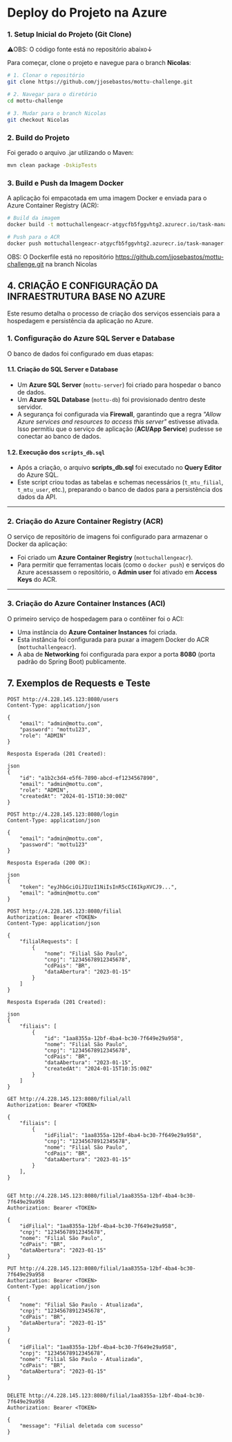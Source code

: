 # Deploy do Projeto na Azure

### 1. Setup Inicial do Projeto (Git Clone)
⚠️OBS: O código fonte está no repositório abaixo↓

Para começar, clone o projeto e navegue para o branch **Nicolas**:

```bash
# 1. Clonar o repositório
git clone https://github.com/jjosebastos/mottu-challenge.git

# 2. Navegar para o diretório
cd mottu-challenge

# 3. Mudar para o branch Nicolas
git checkout Nicolas
```
### 2. Build do Projeto
Foi gerado o arquivo .jar utilizando o Maven:
```bash
mvn clean package -DskipTests
```

### 3. Build e Push da Imagem Docker
A aplicação foi empacotada em uma imagem Docker e enviada para o Azure Container Registry (ACR):
```bash
# Build da imagem
docker build -t mottuchallengeacr-atgycfb5fggvhtg2.azurecr.io/task-manager:v1 .

# Push para o ACR
docker push mottuchallengeacr-atgycfb5fggvhtg2.azurecr.io/task-manager:v1
```
OBS: O Dockerfile está no repositório https://github.com/jjosebastos/mottu-challenge.git na branch Nicolas

## 4. CRIAÇÃO E CONFIGURAÇÃO DA INFRAESTRUTURA BASE NO AZURE
Este resumo detalha o processo de criação dos serviços essenciais para a hospedagem e persistência da aplicação no Azure.

### 1. Configuração do Azure SQL Server e Database

O banco de dados foi configurado em duas etapas:

#### 1.1. Criação do SQL Server e Database
- Um **Azure SQL Server** (`mottu-server`) foi criado para hospedar o banco de dados.  
- Um **Azure SQL Database** (`mottu-db`) foi provisionado dentro deste servidor.  
- A segurança foi configurada via **Firewall**, garantindo que a regra *"Allow Azure services and resources to access this server"* estivesse ativada.  
  Isso permitiu que o serviço de aplicação (**ACI/App Service**) pudesse se conectar ao banco de dados.

#### 1.2. Execução dos `scripts_db.sql`
- Após a criação, o arquivo **scripts_db.sql** foi executado no **Query Editor** do Azure SQL.  
- Este script criou todas as tabelas e schemas necessários (`t_mtu_filial`, `t_mtu_user`, etc.), preparando o banco de dados para a persistência dos dados da API.

---

### 2. Criação do Azure Container Registry (ACR)

O serviço de repositório de imagens foi configurado para armazenar o Docker da aplicação:

- Foi criado um **Azure Container Registry** (`mottuchallengeacr`).  
- Para permitir que ferramentas locais (como o `docker push`) e serviços do Azure acessassem o repositório, o **Admin user** foi ativado em **Access Keys** do ACR.

---

### 3. Criação do Azure Container Instances (ACI)

O primeiro serviço de hospedagem para o contêiner foi o ACI:

- Uma instância do **Azure Container Instances** foi criada.  
- Esta instância foi configurada para puxar a imagem Docker do ACR (`mottuchallengeacr`).  
- A aba de **Networking** foi configurada para expor a porta **8080** (porta padrão do Spring Boot) publicamente.

## 7. Exemplos de Requests e Teste

```http
POST http://4.228.145.123:8080/users
Content-Type: application/json

{
    "email": "admin@mottu.com",
    "password": "mottu123",
    "role": "ADMIN"
}
```
```http
Resposta Esperada (201 Created):

json
{
    "id": "a1b2c3d4-e5f6-7890-abcd-ef1234567890",
    "email": "admin@mottu.com",
    "role": "ADMIN",
    "createdAt": "2024-01-15T10:30:00Z"
}
```
```http
POST http://4.228.145.123:8080/login
Content-Type: application/json

{
    "email": "admin@mottu.com",
    "password": "mottu123"
}
```
```http
Resposta Esperada (200 OK):

json
{
    "token": "eyJhbGciOiJIUzI1NiIsInR5cCI6IkpXVCJ9...",
    "email": "admin@mottu.com"
}
```
```http
POST http://4.228.145.123:8080/filial
Authorization: Bearer <TOKEN>
Content-Type: application/json

{
    "filialRequests": [
        {
            "nome": "Filial São Paulo",
            "cnpj": "12345678912345678", 
            "cdPais": "BR",
            "dataAbertura": "2023-01-15"
        }
    ]
}
```

```http
Resposta Esperada (201 Created):

json
{
    "filiais": [
        {
            "id": "1aa8355a-12bf-4ba4-bc30-7f649e29a958",
            "nome": "Filial São Paulo",
            "cnpj": "12345678912345678",
            "cdPais": "BR",
            "dataAbertura": "2023-01-15",
            "createdAt": "2024-01-15T10:35:00Z"
        }
    ]
}
```
```http
GET http://4.228.145.123:8080/filial/all
Authorization: Bearer <TOKEN>
```
```http
{
    "filiais": [
        {
            "idFilial": "1aa8355a-12bf-4ba4-bc30-7f649e29a958",
            "cnpj": "12345678912345678",
            "nome": "Filial São Paulo",
            "cdPais": "BR",
            "dataAbertura": "2023-01-15"
        }
    ],
}
```

```http

GET http://4.228.145.123:8080/filial/1aa8355a-12bf-4ba4-bc30-7f649e29a958
Authorization: Bearer <TOKEN>
```

```http
{
    "idFilial": "1aa8355a-12bf-4ba4-bc30-7f649e29a958",
    "cnpj": "12345678912345678",
    "nome": "Filial São Paulo",
    "cdPais": "BR",
    "dataAbertura": "2023-01-15"
}
```

```http
PUT http://4.228.145.123:8080/filial/1aa8355a-12bf-4ba4-bc30-7f649e29a958
Authorization: Bearer <TOKEN>
Content-Type: application/json

{
    "nome": "Filial São Paulo - Atualizada",
    "cnpj": "12345678912345678",
    "cdPais": "BR",
    "dataAbertura": "2023-01-15"
}
```
```http
{
    "idFilial": "1aa8355a-12bf-4ba4-bc30-7f649e29a958",
    "cnpj": "12345678912345678",
    "nome": "Filial São Paulo - Atualizada",
    "cdPais": "BR",
    "dataAbertura": "2023-01-15"
}
```
```http

DELETE http://4.228.145.123:8080/filial/1aa8355a-12bf-4ba4-bc30-7f649e29a958
Authorization: Bearer <TOKEN>
```
```http
{
    "message": "Filial deletada com sucesso"
}
```
